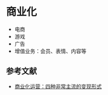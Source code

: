 # 商业化

- 电商
- 游戏
- 广告
- 增值业务：会员、表情、内容等

## 参考文献

- [商业化运营：四种非常主流的变现形式](http://www.woshipm.com/operate/660567.html)
